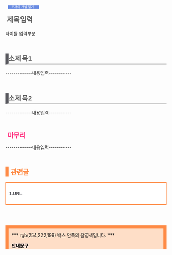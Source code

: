 <p style="FLOAT: none; CLEAR: none">&nbsp;&nbsp;<span style="FONT-SIZE: 10px; FONT-FAMILY: Verdana, sans-serif; COLOR: rgb(255,255,255); TEXT-ALIGN: left; BACKGROUND-COLOR: rgb(105,139,226)">&nbsp;&nbsp;&nbsp; 로재의 개발 일기 &nbsp; &nbsp; &nbsp; <br /> </span></p> <p style="COLOR: rgb(101,101,101); TEXT-ALIGN: left"></p> <p style="TEXT-ALIGN: center"></p> <h3 style="BOX-SIZING: border-box; MARGIN-BOTTOM: 5px; BORDER-RIGHT-WIDTH: 0px; BORDER-TOP-COLOR: ; WORD-SPACING: 3px; MARGIN-TOP: 5px; BORDER-BOTTOM: rgb(105,139,226) *** rgb(105,139,226) : 타이틀의 밑줄색입니다. *** 2px solid; PADDING-BOTTOM: 3px; PADDING-TOP: 3px; PADDING-LEFT: 5px; BORDER-LEFT: rgb(105,139,226) *** rgb(105,139,226) : 상단 타이틀의 왼쪽 막대색입니다. *** 12px solid; BORDER-RIGHT-COLOR: ; LETTER-SPACING: 1px; LINE-HEIGHT: 1.5; PADDING-RIGHT: 5px; BORDER-TOP-WIDTH: 0px; MARGIN-RIGHT: 0px; border-image: initial"> <font face="Arial" color="#5d5d5d"> <span style="FONT-SIZE: 21px">제목입력</span></font></h3> <p style="TEXT-ALIGN: left">타이틀 입력부분</p> <p style="TEXT-ALIGN: center"><br /></p>   <h3 style="box-sizing: border-box; font-family: Arial, 돋움, Dotum, AppleGothic, sans-serif; border-width: 0px 0px 2px 10px; word-spacing: 3px; border-bottom-style: solid; border-bottom-color: rgb(204, 204, 204); *** rgb(85, 85, 91) : 소제목의 밑줄색 입니다. *** padding: 3px 5px; border-left-style: solid; border-left-color: rgb(85, 85, 91); *** rgb(85, 85, 91) : 소제목의 왼쪽 막대색 입니다. *** margin: 5px 0px; letter-spacing: 1px; line-height: 1.5; border-image: initial;"> <font color="#5d5d5d"> <span style="font-size: 21px;">소제목1</span></font></h3> <p style="TEXT-ALIGN: left">-------------내용입력----------- </p> <p style="TEXT-ALIGN: left"><br /></p>   <h3 style="box-sizing: border-box; font-family: Arial, 돋움, Dotum, AppleGothic, sans-serif; border-width: 0px 0px 2px 10px; word-spacing: 3px; border-bottom-style: solid; border-bottom-color: rgb(204, 204, 204); *** rgb(85, 85, 91) : 소제목의 밑줄색 입니다. *** padding: 3px 5px; border-left-style: solid; border-left-color: rgb(85, 85, 91);*** rgb(85, 85, 91) : 소제목의 왼쪽 막대색 입니다. *** margin: 5px 0px; letter-spacing: 1px; line-height: 1.5; border-image: initial;"> <font color="#5d5d5d"> <span style="font-size: 21px;">소제목2</span></font></h3> <p style="TEXT-ALIGN: left">-------------내용입력----------- </p> <p style="TEXT-ALIGN: left"><br /></p>   <h4 style="FONT-SIZE: 10px; FONT-FAMILY: dotum, sans-serif; COLOR: rgb(31,31,31); PADDING-BOTTOM: 0px; PADDING-TOP: 0px; PADDING-LEFT: 7px; BORDER-LEFT: rgb(255,50,127) *** rgb(255, 50, 127) : 마무리의 왼쪽 막대색 입니다. *** 10px solid; MARGIN: 0px 0px 10px; LETTER-SPACING: -1px; LINE-HEIGHT: normal; PADDING-RIGHT: 0px; font-stretch: normal"> <span style="font-size: 21px; color: rgb(255, 50, 127); font-family: Arial;">마무리</span></h4> <p style="TEXT-ALIGN: left">-------------내용입력----------- </p> <p style="TEXT-ALIGN: left"><br /></p>   <h4 style="font-family: dotum, sans-serif; padding: 0px 0px 0px 7px; border-left: 10px solid rgb(254, 137, 67); *** rgb(254, 137, 67) : 관련글의 왼쪽 막대색 입니다. *** margin: 0px 0px 10px; letter-spacing: -1px; line-height: normal; font-stretch: normal;"> <font color="#FE8943"> <span style="font-size: 21px; font-family: Arial;">관련글</span></font></h4><div> <div class="txc-textbox" style="box-sizing: border-box; font-size: 2px; border-width: 2px; border-style: solid; border-color: rgb(254, 137, 67); *** rgb(254, 137, 67) : 관련글의 테두리색 입니다. *** font-family: Arial, 돋움, Dotum, AppleGothic, sans-serif; padding: 10px; margin: 0px; line-height: 1.5; background-color: rgb(255, 255, 255);"> <p style="font-size: 13px; font-family: " 맑은="" 고딕",="" sans-serif;="" color:="" rgb(101,="" 101,="" 101);="" text-align:="" left;"=""> <span style="font-size: 14px; font-family: Dotum, sans-serif; color: rgb(0, 0, 0); background-color: rgb(255, 255, 255);"><b> <span style="font-family: Arial; color: rgb(85, 85, 91);">1.URL</span></b></span></p></div> <p style="float: none; text-align: center; clear: none;"> </p></div><div><br /></div><div> <font color="#FE8943"><span style="font-size: 15.3333px;"><br /></span></font></div> <p style="TEXT-ALIGN: left"> </p>   <div class="txc-textbox" style="BOX-SIZING: border-box; FONT-SIZE: 14px; BORDER-TOP: rgb(254,137,67) 10px solid; *** rgb(254,137,67) 위 테두리의 색, 10px 위 테두리의 두께 입니다. *** FONT-FAMILY: Arial, 돋움, Dotum, AppleGothic, sans-serif; BORDER-RIGHT: rgb(254,137,67) 10px solid; *** rgb(254,137,67) 오른쪽 테두리의 색, 10px 오른쪽 테두리의 두께 입니다. *** BORDER-BOTTOM: rgb(254,137,67) 10px solid; *** rgb(254,137,67) 아래 테두리의 색, 10px 아래 테두리의 두께 입니다. *** PADDING-BOTTOM: 10px; PADDING-TOP: 10px; PADDING-LEFT: 10px; BORDER-LEFT: rgb(254,137,67) 10px solid; *** rgb(254,137,67) 왼쪽 테두리의 색, 10px 왼쪽 테두리의 두께 입니다. *** MARGIN: 0px; LINE-HEIGHT: 1.5; PADDING-RIGHT: 10px; BACKGROUND-COLOR: rgb(254,222,199)"> *** rgb(254,222,199) 박스 안쪽의 음영색입니다. *** <p style="FONT-SIZE: 13px; FONT-FAMILY: " 맑은="" 고딕",="" sans-serif;="" color:="" rgb(101,101,101);="" text-align:="" center"=""> <span style="FONT-SIZE: 14px; FONT-FAMILY: Dotum, sans-serif; FONT-WEIGHT: bold; COLOR: rgb(0,0,0); BACKGROUND-COLOR: rgb(250,224,212)" ***="" rgb(250,224,212)="" 글자의="" 음영색입니다.="">안내문구</span></p></div>  <p style="FLOAT: none; TEXT-ALIGN: center; CLEAR: none"><br /></p>
<p><br /></p>﻿<p><br /></p>
